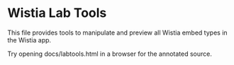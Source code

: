 # Wistia Lab Tools

This file provides tools to manipulate and preview all Wistia embed
types in the Wistia app.

Try opening docs/labtools.html in a browser for the annotated source.
